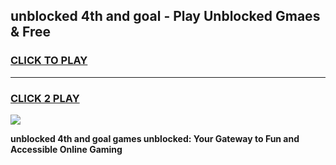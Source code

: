 
## unblocked 4th and goal - Play Unblocked Gmaes & Free
<h3>
<a href="https://news.freeplayer.one?title=unblocked_4th_and_goal&ref=16F">CLICK TO PLAY</a></h3>
<hr>

<h3>
<a href="https://news.freeplayer.one?title=unblocked_4th_and_goal&ref=16F">CLICK 2 PLAY</a>
  
</h3>

<a href="https://news.freeplayer.one?title=unblocked_4th_and_goal&ref=16F/"><img src="https://clearcache.store/games.png"></a>


**unblocked 4th and goal games unblocked: Your Gateway to Fun and Accessible Online Gaming**
